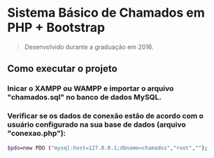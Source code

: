 # Sistema Básico de Chamados em PHP + Bootstrap

> Desenvolvido durante a graduação em 2016.

## Como executar o projeto
### Inicar o XAMPP ou WAMPP e importar o arquivo "chamados.sql" no banco de dados MySQL.

### Verificar se os dados de conexão estão de acordo com o usuário configurado na sua base de dados (arquivo "conexao.php"):
``` bash
$pdo=new PDO ("mysql:host=127.0.0.1;dbname=chamados","root","");
```